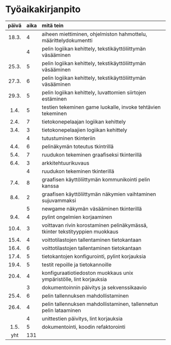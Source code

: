 # Työaikakirjanpito

| päivä | aika | mitä tein  |
| :----:|:-----| :-----|
| 18.3. | 4    | aiheen miettiminen, ohjelmiston hahmottelu, määrittelydokumentti |
|       | 4    | pelin logiikan kehittely, tekstikäyttöliittymän väsääminen |
| 25.3. | 5    | pelin logiikan kehittely, tekstikäyttöliittymän väsääminen |
| 27.3. | 6    | pelin logiikan kehittely, tekstikäyttöliittymän väsääminen |
| 29.3. | 5    | pelin logiikan kehittely, luvattomien siirtojen estäminen |
| 1.4.  | 5    | testien tekeminen game luokalle, invoke tehtävien tekeminen |
| 2.4.  | 7    | tietokonepelaajan logiikan kehittely |
| 3.4.  | 3    | tietokonepelaajien logiikan kehittely |
|       | 4    | tutustuminen tkinteriin |
| 4.4.  | 6    | pelinäkymän toteutus tkintrillä |
| 5.4.  | 7    | ruudukon tekeminen graafiseksi tkinterillä |
| 6.4.  | 3    | arkkitehtuurikuvaus |
|       | 4    | ruudukon tekeminen tkinterillä |
| 7.4.  | 8    | graafisen käyttöliittymän kommunikointi pelin kanssa |
| 8.4.  | 2    | graafisen käyttöliittymän näkymien vaihtaminen sujuvammaksi |
|       | 5    | newgame näkymän väsääminen tkinterillä |
| 9.4.  | 4    | pylint ongelmien korjaaminen |
| 10.4. | 3    | voittavan rivin korostaminen pelinäkymässä, tkinter tekstityyppien muokkaus |
| 15.4. | 4    | voittotilastojen tallentaminen tietokantaan |
| 16.4. | 6    | voittotilastojen tallentaminen tietokantaan |
| 17.4. | 5    | tietokantojen konfigurointi, pylint korjauksia |
| 19.4. | 5    | testit repoille ja tietokannoille |
| 20.4. | 4    | konfiguraatiotiedoston muokkaus unix ympäristölle, lint korjauksia|
|       | 3    | dokumentoinnin päivitys ja sekvenssikaavio|
| 25.4. | 6    | pelin tallennuksen mahdollistaminen|
| 26.4. | 4    | pelin tallennuksen mahdollistaminen, tallennetun pelin lataaminen|
|       | 4    | unittestien päivitys, lint korjauksia|
|  1.5. | 5    | dokumentointi, koodin refaktorointi|
| yht   | 131  | | 
